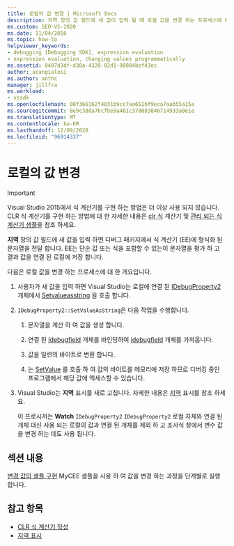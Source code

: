 ```yaml
---
title: 로컬의 값 변경 | Microsoft Docs
description: 지역 창의 값 필드에 새 값이 입력 될 때 로컬 값을 변경 하는 프로세스에 대해 알아봅니다.
ms.custom: SEO-VS-2020
ms.date: 11/04/2016
ms.topic: how-to
helpviewer_keywords:
- debugging [Debugging SDK], expression evaluation
- expression evaluation, changing values programmatically
ms.assetid: 8407d3df-d38a-4328-82d1-98084bef43ec
author: acangialosi
ms.author: anthc
manager: jillfra
ms.workload:
- vssdk
ms.openlocfilehash: 08f366162f4031b9cc7aa651bf9eca7aab55a15a
ms.sourcegitcommit: 8e9c38da7bcfbe9a461c378083846714933a0e1e
ms.translationtype: MT
ms.contentlocale: ko-KR
ms.lasthandoff: 12/09/2020
ms.locfileid: "96914337"
---
```

# <a name="change-the-value-of-a-local"></a>로컬의 값 변경
> [!IMPORTANT]
> Visual Studio 2015에서 식 계산기를 구현 하는 방법은 더 이상 사용 되지 않습니다. CLR 식 계산기를 구현 하는 방법에 대 한 자세한 내용은 [clr 식](https://github.com/Microsoft/ConcordExtensibilitySamples/wiki/CLR-Expression-Evaluators) 계산기 및 [관리 되는 식 계산기 샘플](https://github.com/Microsoft/ConcordExtensibilitySamples/wiki/Managed-Expression-Evaluator-Sample)을 참조 하세요.

 **지역** 창의 값 필드에 새 값을 입력 하면 디버그 패키지에서 식 계산기 (EE)에 형식화 된 문자열을 전달 합니다. EE는 단순 값 또는 식을 포함할 수 있는이 문자열을 평가 하 고 결과 값을 연결 된 로컬에 저장 합니다.

 다음은 로컬 값을 변경 하는 프로세스에 대 한 개요입니다.

1. 사용자가 새 값을 입력 하면 Visual Studio는 로컬에 연결 된 [IDebugProperty2](../../extensibility/debugger/reference/idebugproperty2.md) 개체에서 [Setvalueasstring](../../extensibility/debugger/reference/idebugproperty2-setvalueasstring.md) 을 호출 합니다.

2. `IDebugProperty2::SetValueAsString`은 다음 작업을 수행합니다.

   1. 문자열을 계산 하 여 값을 생성 합니다.

   2. 연결 된 [Idebugfield](../../extensibility/debugger/reference/idebugfield.md) 개체를 바인딩하여 [idebugfield](../../extensibility/debugger/reference/idebugobject.md) 개체를 가져옵니다.

   3. 값을 일련의 바이트로 변환 합니다.

   4. 는 [SetValue](../../extensibility/debugger/reference/idebugobject-setvalue.md) 를 호출 하 여 값의 바이트를 메모리에 저장 하므로 디버깅 중인 프로그램에서 해당 값에 액세스할 수 있습니다.

3. Visual Studio는 **지역** 표시를 새로 고칩니다. 자세한 내용은 [지역](../../extensibility/debugger/displaying-locals.md) 표시를 참조 하세요.

   이 프로시저는 **Watch** `IDebugProperty2` `IDebugProperty2` 로컬 자체와 연결 된 개체 대신 사용 되는 로컬의 값과 연결 된 개체를 제외 하 고 조사식 창에서 변수 값을 변경 하는 데도 사용 됩니다.

## <a name="in-this-section"></a>섹션 내용
 [변경 값의 샘플 구현](../../extensibility/debugger/sample-implementation-of-changing-values.md) MyCEE 샘플을 사용 하 여 값을 변경 하는 과정을 단계별로 실행 합니다.

## <a name="see-also"></a>참고 항목
- [CLR 식 계산기 작성](../../extensibility/debugger/writing-a-common-language-runtime-expression-evaluator.md)
- [지역 표시](../../extensibility/debugger/displaying-locals.md)

